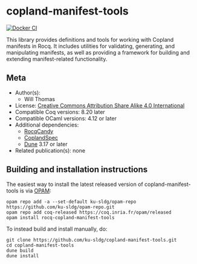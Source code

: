 <!---
This file was generated from `meta.yml`, please do not edit manually.
Follow the instructions on https://github.com/coq-community/templates to regenerate.
--->
# copland-manifest-tools

[![Docker CI][docker-action-shield]][docker-action-link]

[docker-action-shield]: https://github.com/ku-sldg/copland-manifest-tools/actions/workflows/docker-action.yml/badge.svg?branch=main
[docker-action-link]: https://github.com/ku-sldg/copland-manifest-tools/actions/workflows/docker-action.yml




This library provides definitions and tools for working with Copland manifests in Rocq. It includes utilities for validating, generating, and manipulating manifests, as well as providing a framework for building and extending manifest-related functionality.

## Meta

- Author(s):
  - Will Thomas
- License: [Creative Commons Attribution Share Alike 4.0 International](LICENSE)
- Compatible Coq versions: 8.20 later
- Compatible OCaml versions: 4.12 or later
- Additional dependencies:
  - [RocqCandy](https://github.com/ku-sldg/rocq-candy)
  - [CoplandSpec](https://github.com/ku-sldg/copland-spec)
  - [Dune](https://dune.build) 3.17 or later
- Related publication(s): none

## Building and installation instructions

The easiest way to install the latest released version of copland-manifest-tools
is via [OPAM](https://opam.ocaml.org/doc/Install.html):

```shell
opam repo add -a --set-default ku-sldg/opam-repo https://github.com/ku-sldg/opam-repo.git
opam repo add coq-released https://coq.inria.fr/opam/released
opam install rocq-copland-manifest-tools
```

To instead build and install manually, do:

``` shell
git clone https://github.com/ku-sldg/copland-manifest-tools.git
cd copland-manifest-tools
dune build
dune install
```



